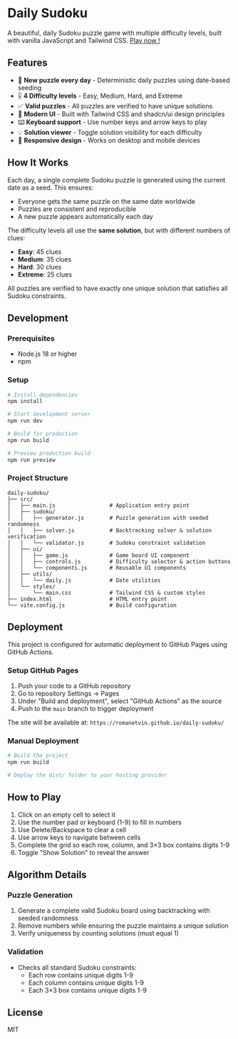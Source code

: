 # Daily Sudoku

A beautiful, daily Sudoku puzzle game with multiple difficulty levels, built with vanilla JavaScript and Tailwind CSS.
[Play now !](https://romanetvin.github.io/daily-sudoku/)

## Features

- 🎯 **New puzzle every day** - Deterministic daily puzzles using date-based seeding
- 🎚️ **4 Difficulty levels** - Easy, Medium, Hard, and Extreme
- ✅ **Valid puzzles** - All puzzles are verified to have unique solutions
- 🎨 **Modern UI** - Built with Tailwind CSS and shadcn/ui design principles
- ⌨️ **Keyboard support** - Use number keys and arrow keys to play
- 💡 **Solution viewer** - Toggle solution visibility for each difficulty
- 📱 **Responsive design** - Works on desktop and mobile devices

## How It Works

Each day, a single complete Sudoku puzzle is generated using the current date as a seed. This ensures:
- Everyone gets the same puzzle on the same date worldwide
- Puzzles are consistent and reproducible
- A new puzzle appears automatically each day

The difficulty levels all use the **same solution**, but with different numbers of clues:
- **Easy**: 45 clues
- **Medium**: 35 clues
- **Hard**: 30 clues
- **Extreme**: 25 clues

All puzzles are verified to have exactly one unique solution that satisfies all Sudoku constraints.

## Development

### Prerequisites
- Node.js 18 or higher
- npm

### Setup

```bash
# Install dependencies
npm install

# Start development server
npm run dev

# Build for production
npm run build

# Preview production build
npm run preview
```

### Project Structure

```
daily-sudoku/
├── src/
│   ├── main.js                 # Application entry point
│   ├── sudoku/
│   │   ├── generator.js        # Puzzle generation with seeded randomness
│   │   ├── solver.js           # Backtracking solver & solution verification
│   │   └── validator.js        # Sudoku constraint validation
│   ├── ui/
│   │   ├── game.js             # Game board UI component
│   │   ├── controls.js         # Difficulty selector & action buttons
│   │   └── components.js       # Reusable UI components
│   ├── utils/
│   │   └── daily.js            # Date utilities
│   └── styles/
│       └── main.css            # Tailwind CSS & custom styles
├── index.html                  # HTML entry point
└── vite.config.js              # Build configuration
```

## Deployment

This project is configured for automatic deployment to GitHub Pages using GitHub Actions.

### Setup GitHub Pages

1. Push your code to a GitHub repository
2. Go to repository Settings → Pages
3. Under "Build and deployment", select "GitHub Actions" as the source
4. Push to the `main` branch to trigger deployment

The site will be available at: `https://romanetvin.github.io/daily-sudoku/`

### Manual Deployment

```bash
# Build the project
npm run build

# Deploy the dist/ folder to your hosting provider
```

## How to Play

1. Click on an empty cell to select it
2. Use the number pad or keyboard (1-9) to fill in numbers
3. Use Delete/Backspace to clear a cell
4. Use arrow keys to navigate between cells
5. Complete the grid so each row, column, and 3×3 box contains digits 1-9
6. Toggle "Show Solution" to reveal the answer

## Algorithm Details

### Puzzle Generation
1. Generate a complete valid Sudoku board using backtracking with seeded randomness
2. Remove numbers while ensuring the puzzle maintains a unique solution
3. Verify uniqueness by counting solutions (must equal 1)

### Validation
- Checks all standard Sudoku constraints:
  - Each row contains unique digits 1-9
  - Each column contains unique digits 1-9
  - Each 3×3 box contains unique digits 1-9

## License

MIT
